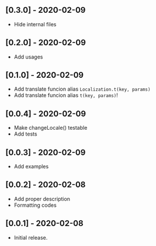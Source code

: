 ## [0.3.0] - 2020-02-09

* Hide internal files

## [0.2.0] - 2020-02-09

* Add usages

## [0.1.0] - 2020-02-09

* Add translate funcion alias `Localization.t(key, params)`
* Add translate funcion alias `t(key, params)`!

## [0.0.4] - 2020-02-09

* Make changeLocale() testable
* Add tests

## [0.0.3] - 2020-02-09

* Add examples

## [0.0.2] - 2020-02-08

* Add proper description
* Formatting codes

## [0.0.1] - 2020-02-08

* Initial release.
